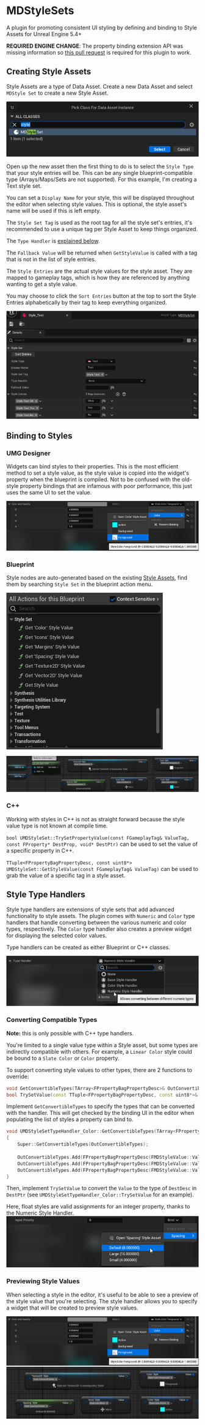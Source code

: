 # MDStyleSets

A plugin for promoting consistent UI styling by defining and binding to Style Assets for Unreal Engine 5.4+

**REQUIRED ENGINE CHANGE**:
The property binding extension API was missing information so [this pull request](https://github.com/EpicGames/UnrealEngine/pull/12292) is required for this plugin to work.

## Creating Style Assets

Style Assets are a type of Data Asset. Create a new Data Asset and select `MDStyle Set` to create a new Style Asset.

![Creating a Data Asset with the MDStyle Set class](Resources/readme_createstyleasset.png)

Open up the new asset then the first thing to do is to select the `Style Type` that your style entries will be. This can be any single blueprint-compatible type (Arrays/Maps/Sets are not supported). For this example, I'm creating a Text style set.

You can set a `Display Name` for your style, this will be displayed throughout the editor when selecting style values. This is optional, the style asset's name will be used if this is left empty.

The `Style Set Tag` is used as the root tag for all the style set's entries, it's recommended to use a unique tag per Style Asset to keep things organized.

The `Type Handler` is [explained below](#style-type-handlers).

The `Fallback Value` will be returned when `GetStyleValue` is called with a tag that is not in the list of style entries.

The `Style Entries` are the actual style values for the style asset. They are mapped to gameplay tags, which is how they are referenced by anything wanting to get a style value.

You may choose to click the `Sort Entries` button at the top to sort the Style Entries alphabetically by their tag to keep everything organized.

![An example of a filled out text style asset](Resources/readme_styledemo.png)

## Binding to Styles

### UMG Designer

Widgets can bind styles to their properties. This is the most efficient method to set a style value, as the style value is copied into the widget's property when the blueprint is compiled. Not to be confused with the old-style property bindings that are infamous with poor performance, this just uses the same UI to set the value.

![A preview widget is displayed when selecting a color value to bind to](Resources/readme_colorselect.png)

### Blueprint

Style nodes are auto-generated based on the existing [Style Assets](#creating-style-assets), find them by searching `Style Set` in the blueprint action menu.

![The blueprint action menu displaying the available style nodes](Resources/readme_stylenodes.png)

![Style nodes present in a blueprint graph](Resources/readme_stylenodegraph.png)

### C++

Working with styles in C++ is not as straight forward because the style value type is not known at compile time.

`bool UMDStyleSet::TrySetPropertyValue(const FGameplayTag& ValueTag, const FProperty* DestProp, void* DestPtr)` can be used to set the value of a specific property in C++.

`TTuple<FPropertyBagPropertyDesc, const uint8*> UMDStyleSet::GetStyleValue(const FGameplayTag& ValueTag)` can be used to grab the value of a specific tag in a style asset.

## Style Type Handlers

Style type handlers are extensions of style sets that add advanced functionality to style assets. The plugin comes with `Numeric` and `Color` type handlers that handle converting between the various numeric and color types, respectively. The `Color` type handler also creates a preview widget for displaying the selected color values.

Type handlers can be created as either Blueprint or C++ classes.

![Selecting a type handler class in a Style Set Asset](Resources/readme_typehandlerselect.png)

### Converting Compatible Types

**Note:** this is only possible with C++ type handlers.

You're limited to a single value type within a Style asset, but some types are indirectly compatible with others. For example, a `Linear Color` style could be bound to a `Slate Color` or `Color` property.

To support converting style values to other types, there are 2 functions to override:
```cpp
void GetConvertibleTypes(TArray<FPropertyBagPropertyDesc>& OutConvertibleTypes) const;
bool TrySetValue(const TTuple<FPropertyBagPropertyDesc, const uint8*>& Value, const FPropertyBagPropertyDesc& DestDesc, void* DestPtr) const
```

Implement `GetConvertibleTypes` to specify the types that can be converted with the handler. This will get checked by the binding UI in the editor when populating the list of styles a property can bind to.
```cpp
void UMDStyleSetTypeHandler_Color::GetConvertibleTypes(TArray<FPropertyBagPropertyDesc>& OutConvertibleTypes) const
{
	Super::GetConvertibleTypes(OutConvertibleTypes);

	OutConvertibleTypes.Add(FPropertyBagPropertyDesc(FMDStyleValue::ValuePropertyName, EPropertyBagPropertyType::Struct, TBaseStructure<FLinearColor>::Get()));
	OutConvertibleTypes.Add(FPropertyBagPropertyDesc(FMDStyleValue::ValuePropertyName, EPropertyBagPropertyType::Struct, TBaseStructure<FColor>::Get()));
	OutConvertibleTypes.Add(FPropertyBagPropertyDesc(FMDStyleValue::ValuePropertyName, EPropertyBagPropertyType::Struct, TBaseStructure<FSlateColor>::Get()));
}
```

Then, implement `TrySetValue` to convert the `Value` to the type of `DestDesc` in `DestPtr` (see `UMDStyleSetTypeHandler_Color::TrySetValue` for an example).

Here, float styles are valid assignments for an integer property, thanks to the Numeric Style Handler.
![readme_numericconversion.png](Resources/readme_numericconversion.png)

### Previewing Style Values

When selecting a style in the editor, it's useful to be able to see a preview of the style value that you're selecting. The style handler allows you to specify a widget that will be created to preview style values.

![A preview widget is displayed when selecting a color value to bind to](Resources/readme_colorselect.png)
![A preview widget and text is displayed on style nodes in blueprint](Resources/readme_valuepreviewstylenodes.png)
